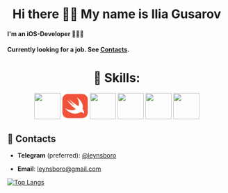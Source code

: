 <h1 align="center"> Hi there 🤙🏽 My name is Ilia Gusarov </h1>

#### I'm an iOS-Developer 👨🏽‍💻
#### Currently looking for a job. See [Contacts](#contacts).

<h1 align="center">🦾 Skills:</h1>
<p align="center"> 
  <img src="https://www.vectorlogo.zone/logos/apple_xcode/apple_xcode-icon.svg" width="60" height="60"/> 
  <img src="https://raw.githubusercontent.com/devicons/devicon/master/icons/swift/swift-original.svg" width="60" height="60"/> 
 <img src="https://seeklogo.com/images/C/cocoapods-logo-45382D8A59-seeklogo.com.png?v=637914286210000000" width="60" height="60"/> 
 <img src="https://www.vectorlogo.zone/logos/git-scm/git-scm-icon.svg" width="60" height="60"/> 
 <img src="https://raw.githubusercontent.com/bestofjs/bestofjs-webui/8665e8c267a0215f3159df28b33c365198101df5/public/logos/realm.svg" width="60" height="60"/> 
 <img src="https://www.vectorlogo.zone/logos/firebase/firebase-icon.svg" width="60" height="60"/> 

</p>

## 📨 Contacts

- **Telegram** (preferred): [@leynsboro](https://t.me/leynsboro)

- **Email**: [leynsboro@gmail.com](mailto:leynsboro@gmail.com)




[![Top Langs](https://github-readme-stats.vercel.app/api/top-langs/?username=Leynsboro)](https://github.com/anuraghazra/github-readme-stats)
 


